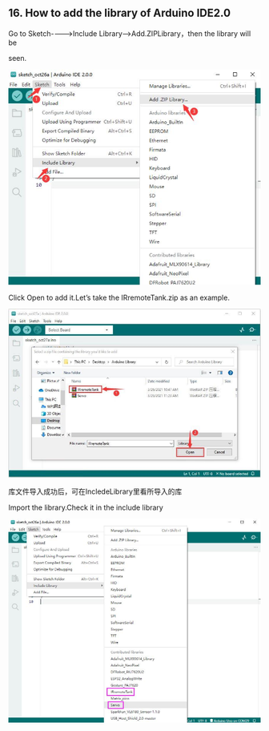 ## 16. How to add the library of Arduino IDE2.0

Go to Sketch---->Include Library—>Add.ZIPLibrary，then the library will be

seen.

![image-20250417113526834](media/image-20250417113526834.png)

Click Open to add it.Let’s take the IRremoteTank.zip as an example.

![image-20250417113614548](media/image-20250417113614548.png)

库文件导入成功后，可在IncledeLibrary里看所导入的库

Import the library.Check it in the include library

![image-20250417113653751](media/image-20250417113653751.png)
